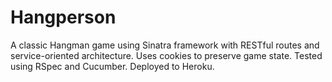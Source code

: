 Hangperson
=============================================================

A classic Hangman game using Sinatra framework with RESTful routes and service-oriented architecture. Uses cookies to preserve game state. Tested using RSpec and Cucumber. Deployed to Heroku.
